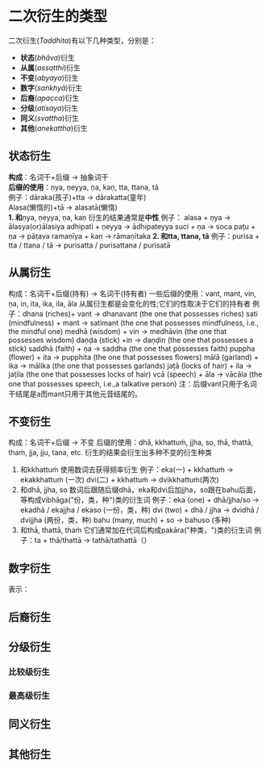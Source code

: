 # 二次衍生的类型

二次衍生(*Taddhita*)有以下几种类型，分别是：
- **状态**(*bhāva*)衍生
- **从属**(*assatthi*)衍生
- **不变**(*abyaya*)衍生
- **数字**(*saṅkhyā*)衍生
- **后裔**(*apacca*)衍生
- **分级**(*atisaya*)衍生
- **同义**(*svattha*)衍生
- **其他**(*anekattha*)衍生
## 状态衍生


**构成**：名词干+后缀 -> 抽象词干<br>
**后缀的使用**：ṇya, ṇeyya, ṇa, kaṇ, tta, ttana, tā<br>
  例子：dāraka(孩子)+tta -> dārakatta(童年)<br>
          Alasa(懒惰的)+tā -> alasatā(懒惰)<br>
**1. 和**ṇya, ṇeyya, ṇa, kaṇ
        衍生的结果通常是**中性**
            例子： alasa    + ṇya   -> ālasya(or)ālasiya
                  adhipati + ṇeyya -> ādhipateyya
                  suci     + ṇa    -> soca
                  paṭu     + ṇa    -> pāṭava
                  ramaṇīya + kaṇ   -> rāmaṇītaka
**2. 和tta, ttana, tā**
        例子：purisa + tta / ttana / tā -> purisatta / purisattana / purisatā



## 从属衍生

构成：名词干+后缀(持有) -> 名词干(持有者)
一些后缀的使用：vant, mant, vin, ṇa, in, ita, ika, ila, āla
    从属衍生都是会变化的性;它们的性取决于它们的持有者
例子：dhana (riches)+ vant -> dhanavant (the one that possesses riches)
sati (mindfulness) + mant -> satimant (the one that possesses mindfulness, i.e., the mindful one)
medhā (wisdom) + vin -> medhāvin (the one that possesses wisdom)
daṇḍa (stick) +in -> daṇḍin (the one that possesses a stick)
saddhā (faith) + ṇa -> saddha (the one that possesses faith)
puppha (flower) + ita -> pupphita (the one that possesses flowers)
mālā (garland) + ika -> mālika (the one that possesses garlands)
jaṭā (locks of hair) + ila -> jaṭila (the one that possesses locks of hair)
vcā (speech) + āla -> vācāla (the one that possesses speech, i.e.,a talkative person)
注：后缀vant只用于名词干结尾是a而mant只用于其他元音结尾的。


## 不变衍生
构成：名词干+后缀 -> 不变
后缀的使用：dhā, kkhattuṁ, jjha, so, thā, thattā, thaṁ, jja, jju, tana, etc.
衍生的结果会衍生出多种不变的衍生种类
1. 和kkhattuṁ
   使用数词去获得频率衍生
   例子：eka(一) + kkhattuṁ -> ekakkhattuṁ (一次)
   dvi(二) + kkhattuṁ -> dvikkhattuṁ(两次)
2. 和dhā, jjha, so
   数词后跟随后缀dhā，eka和dvi后加jjha，so跟在bahu后面，等构成vibhāga("份，类，种")类的衍生词
   例子：eka (one) + dhā/jjha/so -> ekadhā / ekajjha / ekaso (一份，类，种)
        dvi (two) + dhà / jjha -> dvidhā / dvijjha (两份，类，种)
        bahu (many, much) + so -> bahuso (多种)
3. 和thā, thattā, thaṁ
   它们通常加在代词后构成pakāra("种类，")类的衍生词
   例子：ta + thā/thattā -> tathā/tathattā（）

## 数字衍生
表示：

## 后裔衍生

## 分级衍生

### 比较级衍生

### 最高级衍生

## 同义衍生

## 其他衍生